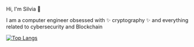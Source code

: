 

<!---
silvduck/silvduck is a ✨ special ✨ repository because its `README.md` (this file) appears on your GitHub profile.
You can click the Preview link to take a look at your changes.

- 👋 Hi, I’m @silvduck
- 👀 I’m interested in ...
- 🌱 I’m currently learning ...
- 💞️ I’m looking to collaborate on ...
- 📫 How to reach me ...
--->



Hi, I'm Silvia 🦆

I am a computer engineer obsessed with ✨ cryptography ✨ and everything related to cybersecurity and Blockchain

[![Top Langs](https://github-readme-stats-git-masterrstaa-rickstaa.vercel.app/api/top-langs/?username=silvduck)](https://github.com/silvduck/github-readme-stats)

